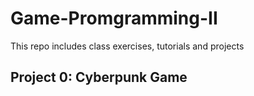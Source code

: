 # Game-Promgramming-II
This repo includes class exercises, tutorials and projects

## Project 0: Cyberpunk Game
